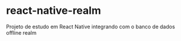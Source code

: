 # react-native-realm
 Projeto de estudo em React Native integrando com o banco de dados offline realm
